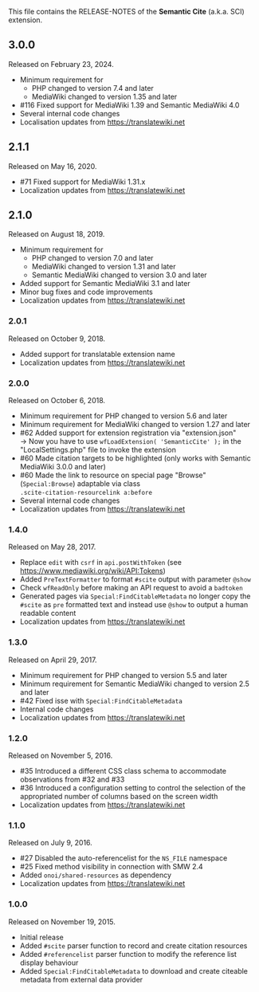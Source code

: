 This file contains the RELEASE-NOTES of the **Semantic Cite** (a.k.a. SCI) extension.

## 3.0.0
Released on February 23, 2024.

* Minimum requirement for
  * PHP changed to version 7.4 and later
  * MediaWiki changed to version 1.35 and later
* #116 Fixed support for MediaWiki 1.39 and Semantic MediaWiki 4.0
* Several internal code changes
* Localisation updates from https://translatewiki.net

## 2.1.1

Released on May 16, 2020.

* #71 Fixed support for MediaWiki 1.31.x
* Localization updates from https://translatewiki.net

## 2.1.0

Released on August 18, 2019.

* Minimum requirement for
  * PHP changed to version 7.0 and later
  * MediaWiki changed to version 1.31 and later
  * Semantic MediaWiki changed to version 3.0 and later
* Added support for Semantic MediaWiki 3.1 and later
* Minor bug fixes and code improvements
* Localization updates from https://translatewiki.net

### 2.0.1

Released on October 9, 2018.

* Added support for translatable extension name
* Localization updates from https://translatewiki.net

### 2.0.0

Released on October 6, 2018.

* Minimum requirement for PHP changed to version 5.6 and later
* Minimum requirement for MediaWiki changed to version 1.27 and later
* #62 Added support for extension registration via "extension.json"  
  → Now you have to use `wfLoadExtension( 'SemanticCite' );` in the "LocalSettings.php" file to invoke the extension
* #60 Made citation targets to be highlighted (only works with Semantic MediaWiki 3.0.0 and later)
* #60 Made the link to resource on special page "Browse" (`Special:Browse`) adaptable via class  
  `.scite-citation-resourcelink a:before`
* Several internal code changes
* Localization updates from https://translatewiki.net


### 1.4.0

Released on May 28, 2017.

* Replace `edit` with `csrf` in `api.postWithToken` (see https://www.mediawiki.org/wiki/API:Tokens)
* Added `PreTextFormatter` to format `#scite` output with parameter `@show`
* Check `wfReadOnly` before making an API request to avoid a `badtoken`
* Generated pages via `Special:FindCitableMetadata` no longer copy the `#scite`
  as `pre` formatted text and instead use `@show` to output a human readable content
* Localization updates from https://translatewiki.net

### 1.3.0

Released on April 29, 2017.

* Minimum requirement for PHP changed to version 5.5 and later
* Minimum requirement for Semantic MediaWiki changed to version 2.5 and later
* #42 Fixed isse with `Special:FindCitableMetadata`
* Internal code changes
* Localization updates from https://translatewiki.net

### 1.2.0

Released on November 5, 2016.

* #35 Introduced a different CSS class schema to accommodate observations from #32 and #33
* #36 Introduced a configuration setting to control the selection of the appropriated number of columns based on the screen width
* Localization updates from https://translatewiki.net

### 1.1.0

Released on July 9, 2016.

* #27 Disabled the auto-referencelist for the `NS_FILE` namespace
* #25 Fixed method visibility in connection with SMW 2.4
* Added `onoi/shared-resources` as dependency
* Localization updates from https://translatewiki.net

### 1.0.0

Released on November 19, 2015.

* Initial release
* Added `#scite` parser function to record and create citation resources
* Added `#referencelist` parser function to modify the reference list display behaviour
* Added `Special:FindCitableMetadata` to download and create citeable metadata from external data provider

